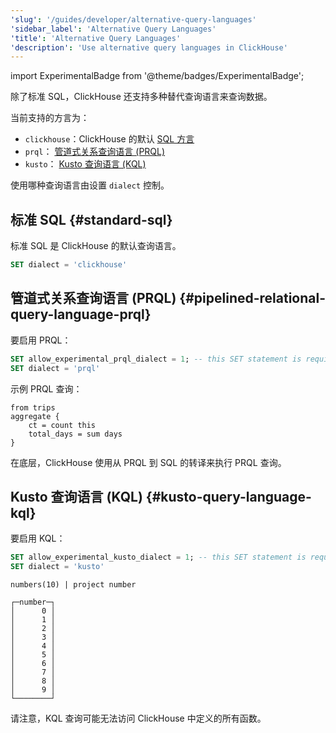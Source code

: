 ```yaml
---
'slug': '/guides/developer/alternative-query-languages'
'sidebar_label': 'Alternative Query Languages'
'title': 'Alternative Query Languages'
'description': 'Use alternative query languages in ClickHouse'
---
```


import ExperimentalBadge from '@theme/badges/ExperimentalBadge';

除了标准 SQL，ClickHouse 还支持多种替代查询语言来查询数据。

当前支持的方言为：
- `clickhouse`：ClickHouse 的默认 [SQL 方言](../../chdb/reference/sql-reference.md)
- `prql`： [管道式关系查询语言 (PRQL)](https://prql-lang.org/)
- `kusto`： [Kusto 查询语言 (KQL)](https://learn.microsoft.com/en-us/azure/data-explorer/kusto/query)

使用哪种查询语言由设置 `dialect` 控制。

## 标准 SQL {#standard-sql}

标准 SQL 是 ClickHouse 的默认查询语言。

```sql
SET dialect = 'clickhouse'
```

## 管道式关系查询语言 (PRQL) {#pipelined-relational-query-language-prql}

<ExperimentalBadge/>

要启用 PRQL：

```sql
SET allow_experimental_prql_dialect = 1; -- this SET statement is required only for ClickHouse versions >= v25.1
SET dialect = 'prql'
```

示例 PRQL 查询：

```prql
from trips
aggregate {
    ct = count this
    total_days = sum days
}
```

在底层，ClickHouse 使用从 PRQL 到 SQL 的转译来执行 PRQL 查询。

## Kusto 查询语言 (KQL) {#kusto-query-language-kql}

<ExperimentalBadge/>

要启用 KQL：

```sql
SET allow_experimental_kusto_dialect = 1; -- this SET statement is required only for ClickHouse versions >= 25.1
SET dialect = 'kusto'
```

```kql title="Query"
numbers(10) | project number
```

```response title="Response"
┌─number─┐
│      0 │
│      1 │
│      2 │
│      3 │
│      4 │
│      5 │
│      6 │
│      7 │
│      8 │
│      9 │
└────────┘
```

请注意，KQL 查询可能无法访问 ClickHouse 中定义的所有函数。
